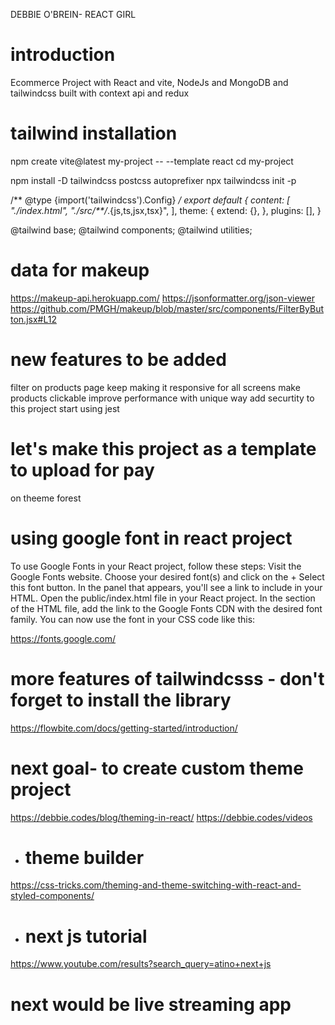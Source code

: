 DEBBIE O'BREIN- REACT GIRL
# introduction 
Ecommerce Project with React and vite, NodeJs and MongoDB and tailwindcss
built with context api and redux

# tailwind installation
npm create vite@latest my-project -- --template react
cd my-project

npm install -D tailwindcss postcss autoprefixer
npx tailwindcss init -p

<!-- tailwind.config.js -->
/** @type {import('tailwindcss').Config} */
export default {
  content: [
    "./index.html",
    "./src/**/*.{js,ts,jsx,tsx}",
  ],
  theme: {
    extend: {},
  },
  plugins: [],
}

<!-- index.css -->
@tailwind base;
@tailwind components;
@tailwind utilities;


# data for makeup
https://makeup-api.herokuapp.com/
https://jsonformatter.org/json-viewer
https://github.com/PMGH/makeup/blob/master/src/components/FilterByButton.jsx#L12

# new features to be added
filter on products page
keep making it responsive for all screens
make products clickable
improve performance with unique way
add securtity to this project
start using jest

# let's make this project as a template to upload for pay
on theeme forest 

# using google font in react project
To use Google Fonts in your React project, follow these steps:
Visit the Google Fonts website.
Choose your desired font(s) and click on the + Select this font button.
In the panel that appears, you'll see a link to include in your HTML.
Open the public/index.html file in your React project.
In the <head> section of the HTML file, add the link to the Google Fonts CDN with the desired font family.
You can now use the font in your CSS code like this:

https://fonts.google.com/
# more features of tailwindcsss - don't forget to install the library
https://flowbite.com/docs/getting-started/introduction/

# next goal- to create custom theme project
https://debbie.codes/blog/theming-in-react/
https://debbie.codes/videos
- # theme builder
https://css-tricks.com/theming-and-theme-switching-with-react-and-styled-components/

- # next js tutorial
https://www.youtube.com/results?search_query=atino+next+js

# next would be live streaming app

